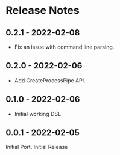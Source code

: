 ﻿# Release Notes

## 0.2.1 - 2022-02-08

- Fix an issue with command line parsing.

## 0.2.0 - 2022-02-06

- Add CreateProcessPipe API.

## 0.1.0 - 2022-02-06

- Initial working DSL

## 0.0.1 - 2022-02-05

Initial Port. Initial Release